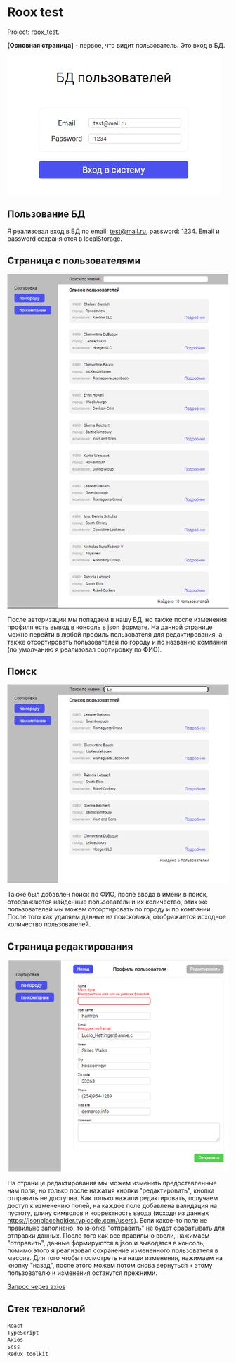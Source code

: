# Roox test

Project: [roox_test](https://vladzinovev.github.io/roox_test/).

**[Основная страница]** - первое, что видит пользователь. Это вход в БД. 

![LANDING](docs/1.PNG)

## Пользование БД

Я реализовал вход в БД по email: test@mail.ru, password: 1234. Email и password сохраняются в localStorage.

## Страница с пользователями

![LANDING](docs/2.PNG)

После авторизации мы попадаем в нашу БД, но также после изменения профиля есть вывод в консоль в json формате. На данной странице можно перейти в любой профиль пользователя для редактирования, а также отсортировать пользователей по городу и по названию компании (по умолчанию я реализовал сортировку по ФИО). 

## Поиск

![LANDING](docs/4.PNG)

Также был добавлен поиск по ФИО, после ввода в имени в поиск, отображаются найденные пользователи и их количество, этих же пользователей мы можем отсортировать по городу и по компании. После того как удаляем данные из поисковика, отображается исходное количество пользователей.

## Страница редактирования

![LANDING](docs/3.PNG)

На странице редактирования мы можем изменить предоставленные нам поля, но только после нажатия кнопки "редактировать", кнопка отправить не доступна. Как только нажали редактировать, получаем доступ к изменению полей, на каждое поле добавлена валидация на пустоту, длину символов и корректность ввода (исходя из данных https://jsonplaceholder.typicode.com/users). Если какое-то поле не правильно заполнено, то кнопка "отправить" не будет срабатывать для отправки данных. После того как все правильно ввели, нажимаем "отправить", данные формируются в json и выводятся в консоль, помимо этого я реализовал сохранение измененного пользователя в массив. Для того чтобы посмотреть на наши изменения, нажимаем на кнопку "назад", после этого можем потом снова вернуться к этому пользователю и изменения останутся прежними.


[Запрос через axios](https://jsonplaceholder.typicode.com/users)

## Стек технологий

```
React
TypeScript
Axios
Scss
Redux toolkit
```
